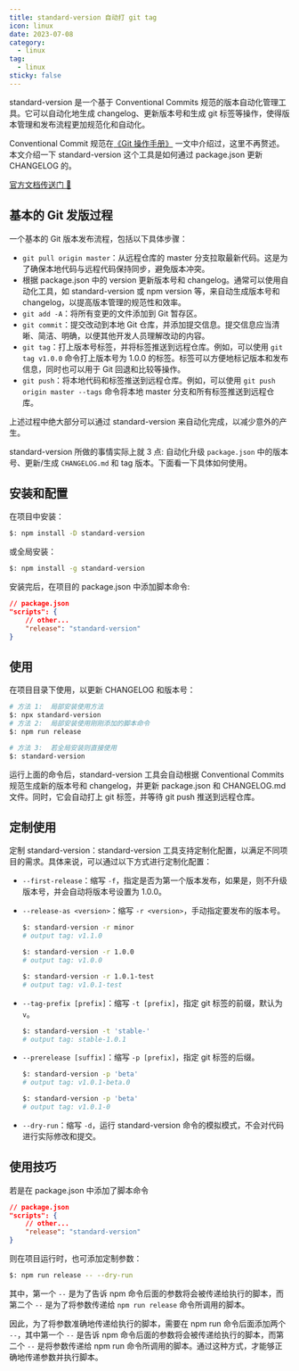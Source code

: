 ```yaml
---
title: standard-version 自动打 git tag
icon: linux
date: 2023-07-08
category:
  - linux
tag:
  - linux
sticky: false
---
```


standard-version 是一个基于 Conventional Commits 规范的版本自动化管理工具。它可以自动化地生成 changelog、更新版本号和生成 git 标签等操作，使得版本管理和发布流程更加规范化和自动化。

Conventional Commit 规范在[《Git 操作手册》](GitOperationManuals) 一文中介绍过，这里不再赘述。本文介绍一下 standard-version 这个工具是如何通过 package.json 更新 CHANGELOG 的。

[官方文档传送门 🚪](https://github.com/conventional-changelog/standard-version#bumpfiles-packagefiles-and-updaters)

## 基本的 Git 发版过程

一个基本的 Git 版本发布流程，包括以下具体步骤：

- `git pull origin master`：从远程仓库的 master 分支拉取最新代码。这是为了确保本地代码与远程代码保持同步，避免版本冲突。
- 根据 package.json 中的 version 更新版本号和 changelog。通常可以使用自动化工具，如 standard-version 或 npm version 等，来自动生成版本号和 changelog，以提高版本管理的规范性和效率。
- `git add -A`：将所有变更的文件添加到 Git 暂存区。
- `git commit`：提交改动到本地 Git 仓库，并添加提交信息。提交信息应当清晰、简洁、明确，以便其他开发人员理解改动的内容。
- `git tag`：打上版本号标签，并将标签推送到远程仓库。例如，可以使用 `git tag v1.0.0` 命令打上版本号为 1.0.0 的标签。标签可以方便地标记版本和发布信息，同时也可以用于 Git 回退和比较等操作。
- `git push`：将本地代码和标签推送到远程仓库。例如，可以使用 `git push origin master --tags` 命令将本地 master 分支和所有标签推送到远程仓库。

上述过程中绝大部分可以通过 standard-version 来自动化完成，以减少意外的产生。

standard-version 所做的事情实际上就 3 点: 自动化升级 `package.json` 中的版本号、更新/生成 `CHANGELOG.md` 和 tag 版本。下面看一下具体如何使用。

## 安装和配置

在项目中安装：

```bash
$: npm install -D standard-version
```

或全局安装：

```bash
$: npm install -g standard-version
```

安装完后，在项目的 package.json 中添加脚本命令:

```json
// package.json
"scripts": {
    // other...
    "release": "standard-version"
}
```

## 使用

在项目目录下使用，以更新 CHANGELOG 和版本号：

```bash
# 方法 1:  局部安装使用方法
$: npx standard-version
# 方法 2:  局部安装使用刚刚添加的脚本命令
$: npm run release

# 方法 3:  若全局安装则直接使用
$: standard-version
```

运行上面的命令后，standard-version 工具会自动根据 Conventional Commits 规范生成新的版本号和 changelog，并更新 package.json 和 CHANGELOG.md 文件。同时，它会自动打上 git 标签，并等待 git push 推送到远程仓库。

## 定制使用

定制 standard-version：standard-version 工具支持定制化配置，以满足不同项目的需求。具体来说，可以通过以下方式进行定制化配置：

- `--first-release`：缩写 `-f`，指定是否为第一个版本发布，如果是，则不升级版本号，并会自动将版本号设置为 1.0.0。
- `--release-as <version>`：缩写 `-r <version>`，手动指定要发布的版本号。

  ```bash
  $: standard-version -r minor
  # output tag: v1.1.0

  $: standard-version -r 1.0.0
  # output tag: v1.0.0

  $: standard-version -r 1.0.1-test
  # output tag: v1.0.1-test
  ```

- `--tag-prefix [prefix]`：缩写 `-t [prefix]`，指定 git 标签的前缀，默认为 `v`。

  ```bash
  $: standard-version -t 'stable-'
  # output tag: stable-1.0.1
  ```

- `--prerelease [suffix]`：缩写 `-p [prefix]`，指定 git 标签的后缀。

  ```bash
  $: standard-version -p 'beta'
  # output tag: v1.0.1-beta.0

  $: standard-version -p 'beta'
  # output tag: v1.0.1-0
  ```

- `--dry-run`：缩写 `-d`，运行 standard-version 命令的模拟模式，不会对代码进行实际修改和提交。

## 使用技巧

若是在 package.json 中添加了脚本命令

```json
// package.json
"scripts": {
    // other...
    "release": "standard-version"
}
```

则在项目运行时，也可添加定制参数：

```bash
$: npm run release -- --dry-run
```

其中，第一个 `--` 是为了告诉 npm 命令后面的参数将会被传递给执行的脚本，而第二个 `--` 是为了将参数传递给 `npm run release` 命令所调用的脚本。

因此，为了将参数准确地传递给执行的脚本，需要在 npm run 命令后面添加两个 `--`，其中第一个 `--` 是告诉 npm 命令后面的参数将会被传递给执行的脚本，而第二个 `--` 是将参数传递给 npm run 命令所调用的脚本。通过这种方式，才能够正确地传递参数并执行脚本。
